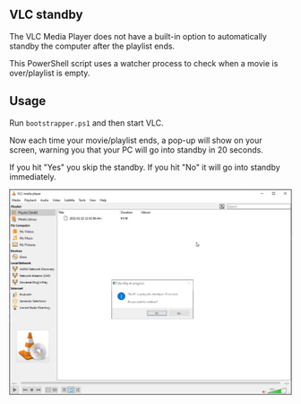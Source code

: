## VLC standby

The VLC Media Player does not have a built-in option to automatically standby the computer after the playlist ends.

This PowerShell script uses a watcher process to check when a movie is over/playlist is empty.

## Usage

Run `bootstrapper.ps1` and then start VLC.

Now each time your movie/playlist ends, a pop-up will show on your screen, warning you that your PC will go into standby in 20 seconds.

If you hit "Yes" you skip the standby. If you hit "No" it will go into standby immediately.

<img src="Screenshot.jpg" />
